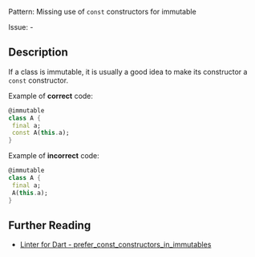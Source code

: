 Pattern: Missing use of `const` constructors for immutable

Issue: -

## Description

If a class is immutable, it is usually a good idea to make its constructor a `const` constructor.

Example of **correct** code:
```dart
@immutable
class A {
 final a;
 const A(this.a);
}
```

Example of **incorrect** code:
```dart
@immutable
class A {
 final a;
 A(this.a);
}
```

## Further Reading

* [Linter for Dart - prefer_const_constructors_in_immutables](https://dart.dev/tools/linter-rules/prefer_const_constructors_in_immutables)
